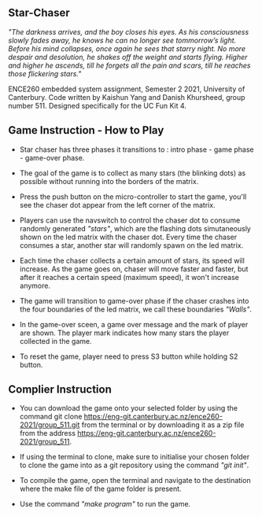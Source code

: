 ﻿Star-Chaser
----------------------------------------------------------------------------------------------------------------
*"The darkness arrives, and the boy closes his eyes. As his consciousness slowly fades away, he knows he can no longer see tommorrow’s light. Before his mind collapses, once again he sees that starry night.  No more despair and desolution, he shakes off the weight and starts flying. Higher and higher he ascends, till he forgets all the pain and scars, till he reaches those flickering stars."*

ENCE260 embedded system assignment, Semester 2 2021, University of Canterbury.
Code written by Kaishun Yang and Danish Khursheed, group number 511.
Designed specifically for the UC Fun Kit 4.

Game Instruction - How to Play
---------------------------------------------------------------------------------------------------------------

* Star chaser has three phases it transitions to : intro phase - game phase - game-over phase. 
      
* The goal of the game is to collect as many stars (the blinking dots) as possible without running into the borders of the matrix.
    
* Press the push button on the micro-controller to start the game, you'll see the chaser dot appear from the left corner of the matrix. 
      
* Players can use the navswitch to control the chaser dot to consume randomly generated *"stars"*, which are the flashing dots simutaneously shown on the led matrix with the chaser dot. Every time the chaser consumes a star, another star will randomly spawn on the led matrix. 
      
* Each time the chaser collects a certain amount of stars, its speed will increase. As the game goes on, chaser will move faster and faster, but after it reaches a certain speed (maximum speed), it won't increase anymore.  
      
* The game will transition to game-over phase if the chaser crashes into the four boundaries of the led matrix, we call these boundaries *"Walls"*.   
      
* In the game-over sceen, a game over message and the mark of player are shown. The player mark indicates how many stars the player collected in the game.
      
* To reset the game, player need to press S3 button while holding S2 button. 
     
Complier Instruction
----------------------------------------------------------------------------------------------------------------

* You can download the game onto your selected folder by using the command git clone https://eng-git.canterbury.ac.nz/ence260-2021/group_511.git from the
terminal or by downloading it as a zip file from the address https://eng-git.canterbury.ac.nz/ence260-2021/group_511.

* If using the terminal to clone, make sure to initialise your chosen folder to clone the game into as a git repository using the command *"git init"*.
    
* To compile the game, open the terminal and navigate to the destination where the make file of the game folder is present.

* Use the command *"make program"* to run the game.
